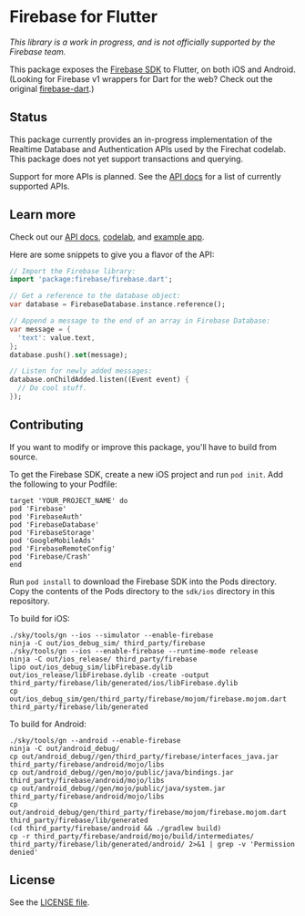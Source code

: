 # Firebase for Flutter

_This library is a work in progress, and is not officially supported
by the Firebase team._

This package exposes the [Firebase SDK](https://firebase.google.com/docs/)
to Flutter, on both iOS and Android. 
(Looking for Firebase v1 wrappers for Dart for the web? Check out the original [firebase-dart](https://github.com/firebase/firebase-dart).)

## Status

This package currently provides an in-progress implementation of the 
Realtime Database and Authentication APIs used by the Firechat codelab.
This package does not yet support transactions and querying.

Support for more APIs is planned.
See the [API docs](https://flutter.github.io/firebase) for
a list of currently supported APIs.

## Learn more

Check out our [API docs](https://flutter.github.io/firebase), 
[codelab](https://codelabs.developers.google.com/codelabs/flutter/), and
[example app](https://github.com/flutter/firechat-flutter/).

Here are some snippets to give you a flavor of the API:

```dart
// Import the Firebase library:
import 'package:firebase/firebase.dart';

// Get a reference to the database object:
var database = FirebaseDatabase.instance.reference();

// Append a message to the end of an array in Firebase Database:
var message = {
  'text': value.text,
};
database.push().set(message);

// Listen for newly added messages:
database.onChildAdded.listen((Event event) {
  // Do cool stuff.
});
```

## Contributing

If you want to modify or improve this package, you'll have to build from source.

To get the Firebase SDK, create a new iOS project and run ```pod init```.
Add the following to your Podfile:

```
target 'YOUR_PROJECT_NAME' do
pod 'Firebase'
pod 'FirebaseAuth'
pod 'FirebaseDatabase'
pod 'FirebaseStorage'
pod 'GoogleMobileAds'
pod 'FirebaseRemoteConfig'
pod 'Firebase/Crash'
end
```

Run ```pod install``` to download the Firebase SDK into the Pods directory.
Copy the contents of the Pods directory to the ```sdk/ios``` directory in this repository.

To build for iOS:
```
./sky/tools/gn --ios --simulator --enable-firebase
ninja -C out/ios_debug_sim/ third_party/firebase
./sky/tools/gn --ios --enable-firebase --runtime-mode release
ninja -C out/ios_release/ third_party/firebase
lipo out/ios_debug_sim/libFirebase.dylib out/ios_release/libFirebase.dylib -create -output third_party/firebase/lib/generated/ios/libFirebase.dylib
cp out/ios_debug_sim/gen/third_party/firebase/mojom/firebase.mojom.dart third_party/firebase/lib/generated
```

To build for Android:
```
./sky/tools/gn --android --enable-firebase
ninja -C out/android_debug/
cp out/android_debug//gen/third_party/firebase/interfaces_java.jar third_party/firebase/android/mojo/libs
cp out/android_debug//gen/mojo/public/java/bindings.jar third_party/firebase/android/mojo/libs
cp out/android_debug//gen/mojo/public/java/system.jar third_party/firebase/android/mojo/libs
cp out/android_debug/gen/third_party/firebase/mojom/firebase.mojom.dart third_party/firebase/lib/generated
(cd third_party/firebase/android && ./gradlew build)
cp -r third_party/firebase/android/mojo/build/intermediates/ third_party/firebase/lib/generated/android/ 2>&1 | grep -v 'Permission denied'
```

## License

See the [LICENSE file](https://github.com/flutter/firebase/blob/master/LICENSE).
